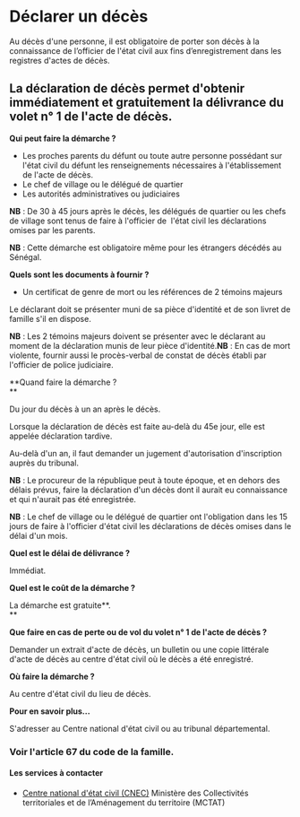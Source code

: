 # Déclarer un décès

Au décès d'une personne, il est obligatoire de porter son décès à la connaissance de l’officier de l'état civil aux fins d’enregistrement dans les registres d'actes de décès.  
  
La déclaration de décès permet d'obtenir immédiatement et gratuitement la délivrance du volet n° 1 de l'acte de décès.
----------------------------------------------------------------------------------------------------------------------------------------------------------------------------------------------------------------------------------------------------------------------------------------------------------

**Qui peut faire la démarche ?**

*   Les proches parents du défunt ou toute autre personne possédant sur l'état civil du défunt les renseignements nécessaires à l'établissement de l'acte de décès.
*   Le chef de village ou le délégué de quartier     
*   Les autorités administratives ou judiciaires

**NB** : De 30 à 45 jours après le décès, les délégués de quartier ou les chefs de village sont tenus de faire à l'officier de  l'état civil les déclarations omises par les parents.  
  
**NB** : Cette démarche est obligatoire même pour les étrangers décédés au Sénégal.   

**Quels sont les documents à fournir ?**  

*   Un certificat de genre de mort ou les références de 2 témoins majeurs  
    

Le déclarant doit se présenter muni de sa pièce d'identité et de son livret de famille s'il en dispose.  
  
**NB** : Les 2 témoins majeurs doivent se présenter avec le déclarant au moment de la déclaration munis de leur pièce d'identité.**NB** : En cas de mort violente, fournir aussi le procès-verbal de constat de décès établi par l'officier de police judiciaire. 

**Quand faire la démarche ?  
**

Du jour du décès à un an après le décès.  

Lorsque la déclaration de décès est faite au-delà du 45e jour, elle est appelée déclaration tardive.  

Au-delà d'un an, il faut demander un jugement d'autorisation d'inscription auprès du tribunal.  

**NB** : Le procureur de la république peut à toute époque, et en dehors des délais prévus, faire la déclaration d'un décès dont il aurait eu connaissance et qui n'aurait pas été enregistrée.

**NB** : Le chef de village ou le délégué de quartier ont l'obligation dans les 15 jours de faire à l'officier d'état civil les déclarations de décès omises dans le délai d'un mois.

**Quel est le délai de délivrance ?**

Immédiat.  

**Quel est le coût de la démarche ?**

La démarche est gratuite**.  
**

**Que faire en cas de perte ou de vol du volet n° 1 de l'acte de décès ?**  

Demander un extrait d'acte de décès, un bulletin ou une copie littérale d'acte de décès au centre d'état civil où le décès a été enregistré.

**Où faire la démarche ?**

Au centre d'état civil du lieu de décès.  

**Pour en savoir plus...**  

S'adresser au Centre national d'état civil ou au tribunal départemental.  

  

  

  

### Voir l'article 67 du code de la famille.

#### Les services à contacter

*   [Centre national d'état civil (CNEC)](../../../services/centre-national-detat-civil-cnec.md) Ministère des Collectivités territoriales et de l’Aménagement du territoire (MCTAT)